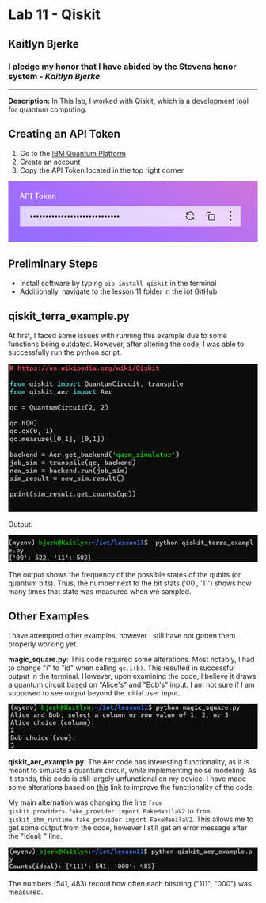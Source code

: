 # Lab 11 - Qiskit
## Kaitlyn Bjerke
### I pledge my honor that I have abided by the Stevens honor system - *Kaitlyn Bjerke*
---
**Description:** In This lab, I worked with Qiskit, which is a development tool for quantum computing.

Creating an API Token
---
1. Go to the [IBM Quantum Platform](https://quantum.ibm.com/)
2. Create an account
3. Copy the API Token located in the top right corner

![API Token](https://github.com/kaitlynbjerke/Images/blob/main/APIToken.png)

Preliminary Steps
---
- Install software by typing `pip install qiskit` in the terminal
- Additionally, navigate to the lesson 11 folder in the iot GitHub

qiskit_terra_example.py
---
At first, I faced some issues with running this example due to some functions being outdated. However, after altering the code, I was able to successfully run the python script.

![new code](https://github.com/kaitlynbjerke/Images/blob/main/terra_new_code.png)

Output:

![terraOut](https://github.com/kaitlynbjerke/Images/blob/main/qiskit_terra.png)

The output shows the frequency of the possible states of the qubits (or quantum bits). Thus, the number next to the bit stats ('00', '11') shows how many times that state was measured when we sampled.

Other Examples
---
I have attempted other examples, however I still have not gotten them properly working yet.

**magic_square.py:** This code required some alterations. Most notably, I had to change "i" to "id" when calling `qc.i(b)`. This resulted in successful output in the terminal. However, upon examining the code, I believe it draws a quantum circuit based on "Alice's" and "Bob's" input. I am not sure if I am supposed to see output beyond the initial user input.

![magic](https://github.com/kaitlynbjerke/Images/blob/main/magic.png)

**qiskit_aer_example.py:** The Aer code has interesting functionality, as it is meant to simulate a quantum circuit, while implementing noise modeling. As it stands, this code is still largely unfunctional on my device. I have made some alterations based on [this](https://docs.quantum.ibm.com/api/qiskit-ibm-runtime/fake-provider) link to improve the functionality of the code.

My main alternation was changing the line `from qiskit.providers.fake_provider import FakeManilaV2` to `from qiskit_ibm_runtime.fake_provider import FakeManilaV2`. This allows me to get some output from the code, however I still get an error message after the "Ideal: " line.

![aer](https://github.com/kaitlynbjerke/Images/blob/main/aer.png)

The numbers (541, 483) record how often each bitstring ("111", "000") was measured.
